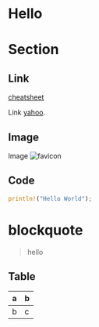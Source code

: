 # Hello

<!--
date = "2024-02-17"
toc = true
-->

# Section

## Link

[cheatsheet](https://github.com/adam-p/markdown-here/wiki/Markdown-Cheatsheet)

Link [yahoo][yahoo].

[yahoo]: http://www.yahoo.com/

## Image

Image ![favicon](/favicon.png)

## Code

```rust
println!("Hello World");
```

# blockquote

> hello

## Table

| a   | b   |
| --- | --- |
| b   | c   |
